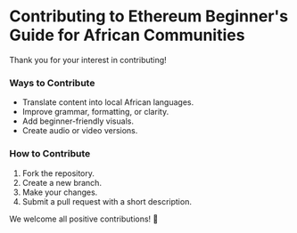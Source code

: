 # Contributing to Ethereum Beginner's Guide for African Communities

Thank you for your interest in contributing!

### Ways to Contribute
- Translate content into local African languages.
- Improve grammar, formatting, or clarity.
- Add beginner-friendly visuals.
- Create audio or video versions.

### How to Contribute
1. Fork the repository.
2. Create a new branch.
3. Make your changes.
4. Submit a pull request with a short description.

We welcome all positive contributions! 🙌
